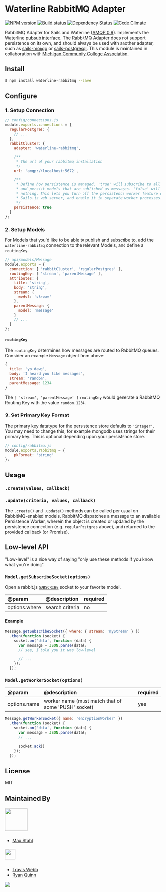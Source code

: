 # Waterline RabbitMQ Adapter

[![NPM version][npm-image]][npm-url]
[![Build status][ci-image]][ci-url]
[![Dependency Status][daviddm-image]][daviddm-url]
[![Code Climate][codeclimate-image]][codeclimate-url]

RabbitMQ Adapter for Sails and Waterline ([AMQP 0.9](https://www.rabbitmq.com/amqp-0-9-1-reference.html)).
Implements the Waterline [pubsub
interface](https://github.com/balderdashy/sails-docs/blob/master/contributing/adapter-specification.md#subscribable-interface).
The RabbitMQ Adapter does not support persistence on its own, and should always
be used with another adapter, such as
[sails-mongo](https://github.com/balderdashy/sails-mongo) or
[sails-postgresql](https://github.com/balderdashy/sails-postgresql). This module is
maintained in collaboration with [Michigan Community College Association](https://www.micollegesonline.org/).

## Install
```sh
$ npm install waterline-rabbitmq --save
```

## Configure

### 1. Setup Connection

```js
// config/connections.js
module.exports.connections = {
  regularPostgres: {
    // ...
  },
  rabbitCluster: {
    adapter: 'waterline-rabbitmq',

    /**
     * The url of your rabbitmq installation
     */
    url: 'amqp://localhost:5672',

    /**
     * Define how persistence is managed. 'true' will subscribe to all queues
     * and persist models that are published as messages. 'false' will do
     * nothing. This lets you turn off the persistence worker feature on the
     * Sails.js web server, and enable it in separate worker processes.
     */
    persistence: true
  }
};
```

### 2. Setup Models

For Models that you'd like to be able to publish and subscribe to, add the
`waterline-rabbitmq` connection to the relevant Models, and define a `routingKey`.

```js
// api/models/Message
module.exports = {
  connection: [ 'rabbitCluster', 'regularPostgres' ],
  routingKey: [ 'stream', 'parentMessage' ],
  attributes: {
    title: 'string',
    body: 'string',
    stream: {
      model: 'stream'
    },
    parentMessage: {
      model: 'message'
    }
    // ...
  }
};
```

#### `routingKey`

The `routingKey` determines how messages are routed to RabbitMQ queues. Consider
an example `Message` object from above:

```js
{
  title: 'yo dawg',
  body: 'I heard you like messages',
  stream: 'random',
  parentMessage: 1234
}
```

The `[ 'stream', 'parentMessage' ]` `routingKey` would generate a RabbitMQ
Routing Key with the value `random.1234`.


### 3. Set Primary Key Format

The primary key datatype for the persistence store defaults to `'integer'`.
You may need to change this, for example mongodb uses strings for their primary key.
This is optional depending upon your persistence store.

```js
// config/rabbitmq.js
module.exports.rabbitmq = {
    pkFormat: 'string'
};
```

## Usage

### `.create(values, callback)`
### `.update(criteria, values, callback)`

The `.create()` and `.update()` methods can be called per usual on
RabbitMQ-enabled models. RabbitMQ dispatches a message to an available
Persistence Worker, wherein the object is created or updated by the
persistence connection (e.g. `regularPostgres` above), and returned to the
provided callback (or Promise).

## Low-level API

"Low-level" is a nice way of saying "only use these methods if you know what you're
doing".

### `Model.getSubscribeSocket(options)`

Open a rabbit.js [`SUBSCRIBE`](https://github.com/squaremo/rabbit.js/blob/master/lib/sockets.js#L55)
socket to your favorite model.

| @param | @description | required |
|:---|:---|:---|
| options.where | search criteria | no |

#### Example

```js
Message.getSubscribeSocket({ where: { stream: 'myStream' } })
  .then(function (socket) {
    socket.on('data', function (data) {
      var message = JSON.parse(data);
      // see, I told you it was low-level
      
      // ...
    });
  });
```

### `Model.getWorkerSocket(options)`

| @param | @description | required |
|:---|:---|:---|
| options.name | worker name (must match that of some 'PUSH' socket) | yes |

```js
Message.getWorkerSocket({ name: 'encryptionWorker' })
  .then(function (socket) {
    socket.on('data', function (data) {
      var message = JSON.parse(data);
      // ...

      socket.ack()
    });
  });
```

## License
MIT

## Maintained By

##### [<img src='http://i.imgur.com/mfpocUM.png' height='72px'>](https://www.micollegesonline.org)
- [Max Stahl](https://github.com/mcodev1)
##### [<img src='http://i.imgur.com/zM0ynQk.jpg' height='33px'>](http://balderdash.co)
- [Travis Webb](https://github.com/tjwebb)
- [Ryan Quinn](https://github.com/ryanwilliamquinn)

<img src='http://i.imgur.com/NsAdNdJ.png'>

[mco-url]: https://www.micollegesonline.org
[mco-image]: http://i.imgur.com/mfpocUM.png
[sails-logo]: http://cdn.tjw.io/images/sails-logo.png
[sails-url]: https://sailsjs.org
[npm-image]: https://img.shields.io/npm/v/waterline-rabbitmq.svg?style=flat-square
[npm-url]: https://npmjs.org/package/waterline-rabbitmq
[ci-image]: https://img.shields.io/circleci/project/waterlinejs/rabbitmq-adapter/master.svg?style=flat-square
[ci-url]: https://circleci.com/gh/waterlinejs/rabbitmq-adapter
[daviddm-image]: http://img.shields.io/david/waterlinejs/rabbitmq-adapter.svg?style=flat-square
[daviddm-url]: https://david-dm.org/waterlinejs/rabbitmq-adapter
[codeclimate-image]: https://img.shields.io/codeclimate/github/waterlinejs/rabbitmq-adapter.svg?style=flat-square
[codeclimate-url]: https://codeclimate.com/github/waterlinejs/rabbitmq-adapter
